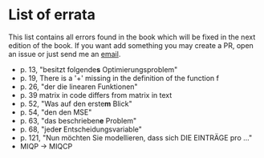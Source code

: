 # List of errata

This list contains all errors found in the book which will be fixed in the next edition of the book.
If you want add something you may create a PR, open an issue or just send me an 
[email](mailto:nathan.sudermann-merx@dhbw-mannheim.de).

- p. 13, "besitzt folgende**s** Optimierungsproblem"
- p. 19, There is a '+' missing in the definition of the function f
- p. 26, "der die linearen Funktionen"
- p. 39 matrix in code differs from matrix in text
- p. 52, "Was auf den erste**m** Blick"
- p. 54, "den den MSE"
- p. 63, "das beschrieben**e** Problem"
- p. 68, "jede**r** Entscheidungsvariable"
- p. 121, "Nun möchten Sie modellieren, dass sich DIE EINTRÄGE pro ..."
- MIQP -> MIQCP
